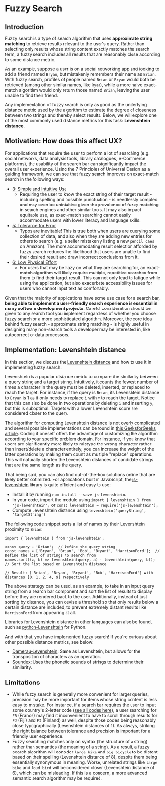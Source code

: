 # Fuzzy Search

## Introduction
Fuzzy search is a type of search algorithm that uses **approximate string matching** to retrieve results relevant to the user's query. Rather than selecting only results whose string content exactly matches the search term, a fuzzy search includes all results that are reasonably close according to some distance metric.

As an example, suppose a user is on a social networking app and looking to add a friend named `Bryan`, but mistakenly remembers their name as `Brian`. With fuzzy search, profiles of people named `Brian` or `Bryan` would both be retrieved (among other similar names, like `Ryan`), while a more naive exact-match algorithm would only return those named `Brian`, leaving the user unable to find their friend.

Any implementation of fuzzy search is only as good as the underlying distance metric used by the algorithm to estimate the degree of closeness between two strings and thereby select results. Below, we will explore one of the most commonly used distance metrics for this task: **Levenshtein distance**.

## Motivation: How does this affect UX?
For applications that require the user to perform a lot of searching (e.g. social networks, data analysis tools, library catalogues, e-Commerce platforms), the usability of the search bar can significantly impact the overall user experience. Using the [7 Principles of Universal Design](https://universaldesign.ie/what-is-universal-design/the-7-principles) as a guiding framework, we can see that fuzzy search improves on exact-match search in the following ways:
- [3: Simple and Intuitive Use](https://universaldesign.ie/what-is-universal-design/the-7-principles/#p3)
  - Requiring the user to know the exact string of their target result - including spelling and possible punctuation - is needlessly complex and may even be unintuitive given the prevalence of fuzzy matching in search engines and other similar tools. It may also impact equitable use, as exact-match searching cannot easily accommodate users with lower literacy and language skills.
- [5: Tolerance for Error](https://universaldesign.ie/what-is-universal-design/the-7-principles/#p5)
  - Typos are inevitable! This is true both when users are querying some collection of data, and also when they are adding new entries for others to search (e.g. a seller mistakenly listing a new `pencil caes` on Amazon). The more accommodating result selection afforded by fuzzy search reduces the likelihood that users are unable to find their desired result and draw incorrect conclusions from it.
- [6: Low Physical Effort](https://universaldesign.ie/what-is-universal-design/the-7-principles/#p6)
  - For users that may be hazy on what they are searching for, an exact-match algorithm will likely require multiple, repetitive searches from them to find their target result. This can not only lead to fatigue while using the application, but also exacerbate accessibility issues for users who cannot input text as comfortably.
 
Given that the majority of applications have some use case for a search bar, **being able to implement a user-friendly search experience is essential in many software development projects**. Careful consideration should be given to any search tool you implement regardless of whether you choose fuzzy search or a more sophisticated algorithm. Moreover, the core idea behind fuzzy search - approximate string matching - is highly useful in designing many non-search tools a developer may be interested in, like autocorrect or data processors.
 
## Implementation: Levenshtein distance
In this section, we discuss the [Levenshtein distance](https://en.wikipedia.org/wiki/Levenshtein_distance) and how to use it in implementing fuzzy search.

Levenshtein is a popular distance metric to compare the similarity between a query string and a target string. Intuitively, it counts the fewest number of times a character in the query must be deleted, inserted, or replaced to reach the target. For instance, if the query is `Brian`, its Levenshtein distance to `Bryan` is 1 as it only needs to replace `i` with `y` to reach the target. Notice that this can also be done in two operations by deleting `i` and inserting `y`, but this is suboptimal. Targets with a lower Levenshtein score are considered closer to the query.

The algorithm for computing Levenshtein distance is not overly complicated and several possible implementations can be found in [this GeeksforGeeks article](https://www.geeksforgeeks.org/introduction-to-levenshtein-distance/). Coding it oneself offers the advantage of customizing the algorithm according to your specific problem domain. For instance, if you know that users are significantly more likely to mistype the wrong character rather than insert/delete a character entirely, you can increase the weight of the latter operations by making them count as multiple "replace" operations. This will naturally shorten the Levenshtein distances of candidate strings that are the same length as the query.

That being said, you can also find out-of-the-box solutions online that are likely better optimized. For applications built in JavaScript, the [js-levenshtein](https://www.npmjs.com/package/js-levenshtein) library is quite efficient and easy to use:
- Install it by running `npm install --save js-levenshtein`.
- In your code, import the module using `import { levenshtein } from 'js-levenshtein';` or `const levenshtein = require('js-levenshtein');`
- Compute Levenshtein distance using `levenshtein('queryString', 'targetString')`

The following code snippet sorts a list of names by their Levenshtein proximity to `Brian`:
```
import { levenshtein } from 'js-levenshtein';

const query = 'Brian';  // Define the query string
const names = ['Bryan', 'Brian', 'Bob', 'Bryant', 'HarrisonFord'];  // Define the list of strings to search from
names.sort((a, b) => levenshtein(query, a) - levenshtein(query, b));  // Sort the list based on Levenshtein distance

// Result: ['Brian', 'Bryan', 'Bryant', 'Bob', 'HarrisonFord'] with distances [0, 1, 2, 4, 9] respectively
```

The above strategy can be used, as an example, to take in an input query string from a search bar component and sort the list of results to display before they are rendered back to the user. Additionally, instead of just sorting by distance, you can devise a threshold so that only results below a certain distance are included, to prevent extremely distant results like `HarrisonFord` from appearing at all.

Libraries for Levenshtein distance in other languages can also be found, such as [python-Levenshtein](https://pypi.org/project/python-Levenshtein/) for Python.

And with that, you have implemented fuzzy search! If you're curious about other possible distance metrics, see below:
- [Damerau-Levenshtein](https://www.geeksforgeeks.org/damerau-levenshtein-distance/): Same as Levenshtein, but allows for the transposition of characters as an operation.
- [Soundex](https://www.geeksforgeeks.org/implement-phonetic-search-in-python-with-soundex-algorithm/): Uses the phonetic sounds of strings to determine their similarity.

## Limitations
- While fuzzy search is generally more convenient for larger queries, precision may be more important for items whose string content is less easy to mistake. For instance, if a search bar requires the user to input some country's 2-letter code ([see all codes here](https://countrycode.org/)), a user searching for `FR` (France) may find it inconvenient to have to scroll through results for `FJ` (Fiji) and `FI` (Finland) as well, despite those codes being reasonably close typographically (Levenshtein distances of 1). As always, striking the right balance between tolerance and precision is important for a friendly user experience.
- Fuzzy searching matches only on syntax (the structure of a string) rather than semantics (the meaning of a string). As a result, a fuzzy search algorithm will consider `large bike` and `big bicycle` to be distant based on their spelling (Levenshtein distance of 8), despite them being essentially synonymous in meaning. Worse, unrelated strings like `large bike` and `loud bird` will be considered closer (Levenshtein distance of 6), which can be misleading. If this is a concern, a more advanced semantic search algorithm may be required.
